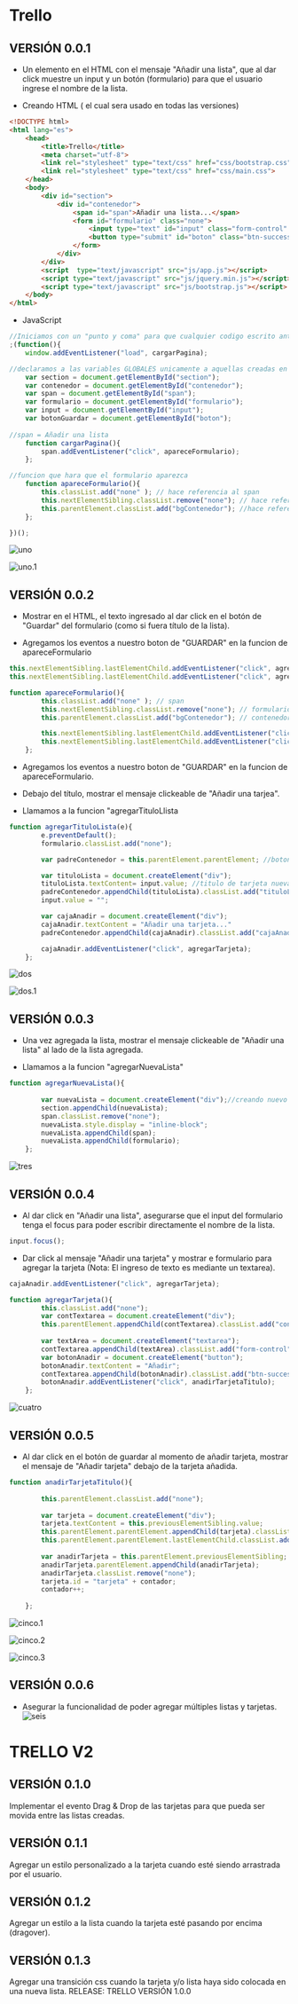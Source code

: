 # Trello

## VERSIÓN 0.0.1
+ Un elemento en el HTML con el mensaje "Añadir una lista", que al dar click muestre un input y un botón (formulario) 
para que el usuario ingrese el nombre de la lista.

- Creando HTML ( el cual sera usado en todas las versiones)

```html
<!DOCTYPE html>
<html lang="es">
	<head>
		<title>Trello</title>
		<meta charset="utf-8">
		<link rel="stylesheet" type="text/css" href="css/bootstrap.css">
		<link rel="stylesheet" type="text/css" href="css/main.css">
	</head>
	<body>
		<div id="section">
		    <div id="contenedor">
		        <span id="span">Añadir una lista...</span>
		        <form id="formulario" class="none"> 
		            <input type="text" id="input" class="form-control" placeholder="Añadir una lista..."><br>
		            <button type="submit" id="boton" class="btn-success btn-block btn btn-sm pull-left">Guardar</button>
		        </form>
		    </div>
		</div>
		<script  type="text/javascript" src="js/app.js"></script>
        <script type="text/javascript" src="js/jquery.min.js"></script>
		<script type="text/javascript" src="js/bootstrap.js"></script>
	</body>
</html>
```

- JavaScript

```javascript
//Iniciamos con un "punto y coma" para que cualquier codigo escrito antes no perjudique a este
;(function(){
	window.addEventListener("load", cargarPagina);

//declaramos a las variables GLOBALES unicamente a aquellas creadas en el HTML
	var section = document.getElementById("section"); 
	var contenedor = document.getElementById("contenedor"); 
	var span = document.getElementById("span"); 
	var formulario = document.getElementById("formulario"); 
	var input = document.getElementById("input"); 
	var botonGuardar = document.getElementById("boton"); 
  
//span = Añadir una lista 
	function cargarPagina(){
		span.addEventListener("click", apareceFormulario);
	};

//funcion que hara que el formulario aparezca
	function apareceFormulario(){
		this.classList.add("none" ); // hace referencia al span
		this.nextElementSibling.classList.remove("none"); // hace referencia al formulario
		this.parentElement.classList.add("bgContenedor"); //hace referencia al contenedor
	};	

})();
```
![uno](http://i67.tinypic.com/27y5y0w.png)

![uno.1](http://i64.tinypic.com/2ro417r.png)

## VERSIÓN 0.0.2
+ Mostrar en el HTML, el texto ingresado al dar click en el botón de "Guardar" del formulario (como si fuera título de la lista).

- Agregamos los eventos a nuestro boton de "GUARDAR" en la funcion de apareceFormulario
````javascript
this.nextElementSibling.lastElementChild.addEventListener("click", agregarTituloLista); //btn guardar
this.nextElementSibling.lastElementChild.addEventListener("click", agregarNuevaLista); // btn guardar
````
```javascript
function apareceFormulario(){
		this.classList.add("none" ); // span
		this.nextElementSibling.classList.remove("none"); // formulario
		this.parentElement.classList.add("bgContenedor"); // contenedor

		this.nextElementSibling.lastElementChild.addEventListener("click", agregarTituloLista); //btn guardar
		this.nextElementSibling.lastElementChild.addEventListener("click", agregarNuevaLista); // btn guardar
	};	
```
- Agregamos los eventos a nuestro boton de "GUARDAR" en la funcion de apareceFormulario.

+ Debajo del título, mostrar el mensaje clickeable de "Añadir una tarjea".

- Llamamos a la funcion "agregarTituloLlista
```javascript
function agregarTituloLista(e){
		e.preventDefault();
		formulario.classList.add("none");

		var padreContenedor = this.parentElement.parentElement; //boton,form,contenedor

		var tituloLista = document.createElement("div");
		tituloLista.textContent= input.value; //titulo de tarjeta nueva
		padreContenedor.appendChild(tituloLista).classList.add("tituloLista");
		input.value = "";

		var cajaAnadir = document.createElement("div");
		cajaAnadir.textContent = "Añadir una tarjeta..."
		padreContenedor.appendChild(cajaAnadir).classList.add("cajaAnadir");

		cajaAnadir.addEventListener("click", agregarTarjeta);
	};	
```
![dos](http://i66.tinypic.com/2dayv6g.png)

![dos.1](http://i68.tinypic.com/32zmbrn.png)

## VERSIÓN 0.0.3
+ Una vez agregada la lista, mostrar el mensaje clickeable de "Añadir una lista" al lado de la lista agregada.

- Llamamos a la funcion "agregarNuevaLista"
```javascript
function agregarNuevaLista(){                                                          	
		
		var nuevaLista = document.createElement("div");//creando nuevo span que va al lado
		section.appendChild(nuevaLista);
		span.classList.remove("none");
		nuevaLista.style.display = "inline-block";
		nuevaLista.appendChild(span);
		nuevaLista.appendChild(formulario);
	};
```

![tres](http://i63.tinypic.com/j64v8o.png)
## VERSIÓN 0.0.4

+ Al dar click en "Añadir una lista", asegurarse que el input del formulario tenga el focus
para poder escribir directamente el nombre de la lista.

```javascript
input.focus();
```
+ Dar click al mensaje "Añadir una tarjeta" y mostrar e formulario para agregar la tarjeta 
(Nota: El ingreso de texto es mediante un textarea).


```javascript
cajaAnadir.addEventListener("click", agregarTarjeta);
```

```javascript
function agregarTarjeta(){
        this.classList.add("none");
        var contTextarea = document.createElement("div");
        this.parentElement.appendChild(contTextarea).classList.add("contTextarea");
        
        var textArea = document.createElement("textarea");
        contTextarea.appendChild(textArea).classList.add("form-control", "textArea");
        var botonAnadir = document.createElement("button");
        botonAnadir.textContent = "Añadir";
        contTextarea.appendChild(botonAnadir).classList.add("btn-success", "btn-block", "btn", "btn-sm", "pull-left", "botonAnadir");
        botonAnadir.addEventListener("click", anadirTarjetaTitulo);
    };
```

![cuatro](http://i63.tinypic.com/35nau6f.png )
## VERSIÓN 0.0.5
+ Al dar click en el botón de guardar al momento de añadir tarjeta, 
mostrar el mensaje de "Añadir tarjeta" debajo de la tarjeta añadida.

```javascript
function anadirTarjetaTitulo(){
        
        this.parentElement.classList.add("none");
        
        var tarjeta = document.createElement("div");
        tarjeta.textContent = this.previousElementSibling.value;
        this.parentElement.parentElement.appendChild(tarjeta).classList.add("claseTarjeta");
        this.parentElement.parentElement.lastElementChild.classList.add("tarjeta2");
        
        var anadirTarjeta = this.parentElement.previousElementSibling;
        anadirTarjeta.parentElement.appendChild(anadirTarjeta);
        anadirTarjeta.classList.remove("none");
        tarjeta.id = "tarjeta" + contador;
        contador++;
        
    };
```
![cinco.1](http://i66.tinypic.com/1gmzhl.png)

![cinco.2](http://i66.tinypic.com/1445y61.png)

![cinco.3](http://i64.tinypic.com/32zv0uh.png)
## VERSIÓN 0.0.6
+ Asegurar la funcionalidad de poder agregar múltiples listas y tarjetas.
![seis](http://i65.tinypic.com/255l1cx.png)

# TRELLO V2

## VERSIÓN 0.1.0
Implementar el evento Drag & Drop de las tarjetas para que pueda ser movida entre las listas creadas.
## VERSIÓN 0.1.1
Agregar un estilo personalizado a la tarjeta cuando esté siendo arrastrada por el usuario.
## VERSIÓN 0.1.2
Agregar un estilo a la lista cuando la tarjeta esté pasando por encima (dragover).
## VERSIÓN 0.1.3
Agregar una transición css cuando la tarjeta y/o lista haya sido colocada en una nueva lista.
RELEASE: TRELLO VERSIÓN 1.0.0
